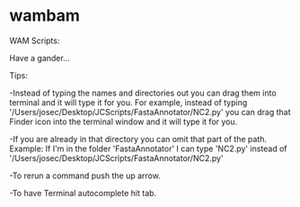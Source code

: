 # wambam
WAM Scripts:

Have a gander...


Tips:

-Instead of typing the names and directories out you can drag them into terminal and it will type it for you. For example, instead of typing '/Users/josec/Desktop/JCScripts/FastaAnnotator/NC2.py' you can drag that Finder icon into the terminal window and it will type it for you.

-If you are already in that directory you can omit that part of the path. Example: If I'm in the folder 'FastaAnnotator' I can type 'NC2.py' instead of '/Users/josec/Desktop/JCScripts/FastaAnnotator/NC2.py'

-To rerun a command push the up arrow.

-To have Terminal autocomplete hit tab.